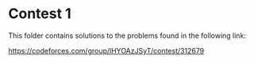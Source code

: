 # Contest 1

This folder contains solutions to the problems found in the following link:

https://codeforces.com/group/lHYOAzJSyT/contest/312679
